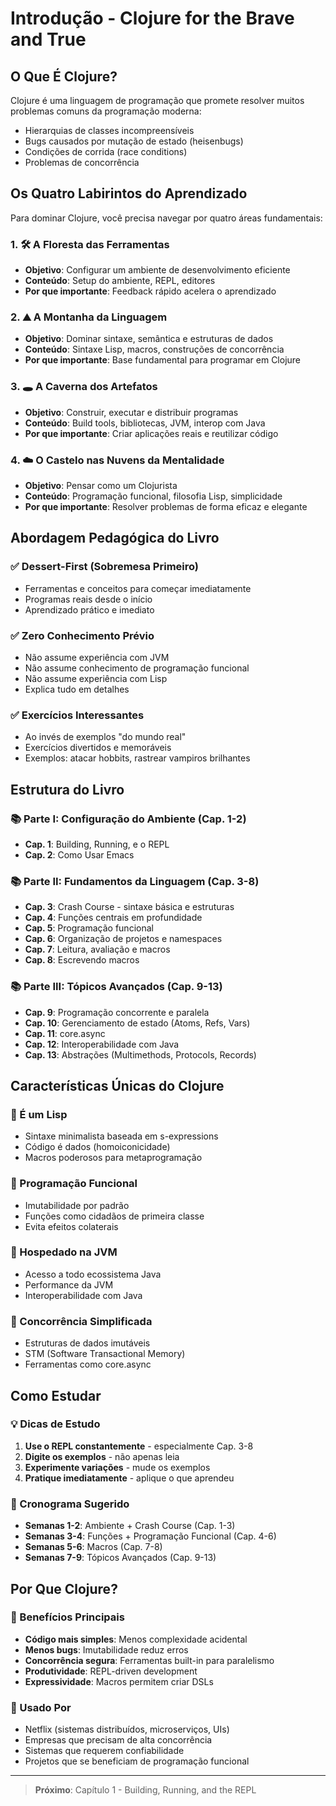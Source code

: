 # Introdução - Clojure for the Brave and True

## O Que É Clojure?

Clojure é uma linguagem de programação que promete resolver muitos problemas comuns da programação moderna:
- Hierarquias de classes incompreensíveis
- Bugs causados por mutação de estado (heisenbugs)
- Condições de corrida (race conditions)
- Problemas de concorrência

## Os Quatro Labirintos do Aprendizado

Para dominar Clojure, você precisa navegar por quatro áreas fundamentais:

### 1. 🛠️ A Floresta das Ferramentas
- **Objetivo**: Configurar um ambiente de desenvolvimento eficiente
- **Conteúdo**: Setup do ambiente, REPL, editores
- **Por que importante**: Feedback rápido acelera o aprendizado

### 2. ⛰️ A Montanha da Linguagem  
- **Objetivo**: Dominar sintaxe, semântica e estruturas de dados
- **Conteúdo**: Sintaxe Lisp, macros, construções de concorrência
- **Por que importante**: Base fundamental para programar em Clojure

### 3. 🕳️ A Caverna dos Artefatos
- **Objetivo**: Construir, executar e distribuir programas
- **Conteúdo**: Build tools, bibliotecas, JVM, interop com Java
- **Por que importante**: Criar aplicações reais e reutilizar código

### 4. ☁️ O Castelo nas Nuvens da Mentalidade
- **Objetivo**: Pensar como um Clojurista
- **Conteúdo**: Programação funcional, filosofia Lisp, simplicidade
- **Por que importante**: Resolver problemas de forma eficaz e elegante

## Abordagem Pedagógica do Livro

### ✅ Dessert-First (Sobremesa Primeiro)
- Ferramentas e conceitos para começar imediatamente
- Programas reais desde o início
- Aprendizado prático e imediato

### ✅ Zero Conhecimento Prévio
- Não assume experiência com JVM
- Não assume conhecimento de programação funcional
- Não assume experiência com Lisp
- Explica tudo em detalhes

### ✅ Exercícios Interessantes
- Ao invés de exemplos "do mundo real" 
- Exercícios divertidos e memoráveis
- Exemplos: atacar hobbits, rastrear vampiros brilhantes

## Estrutura do Livro

### 📚 Parte I: Configuração do Ambiente (Cap. 1-2)
- **Cap. 1**: Building, Running, e o REPL
- **Cap. 2**: Como Usar Emacs

### 📚 Parte II: Fundamentos da Linguagem (Cap. 3-8)
- **Cap. 3**: Crash Course - sintaxe básica e estruturas
- **Cap. 4**: Funções centrais em profundidade
- **Cap. 5**: Programação funcional
- **Cap. 6**: Organização de projetos e namespaces
- **Cap. 7**: Leitura, avaliação e macros
- **Cap. 8**: Escrevendo macros

### 📚 Parte III: Tópicos Avançados (Cap. 9-13)
- **Cap. 9**: Programação concorrente e paralela
- **Cap. 10**: Gerenciamento de estado (Atoms, Refs, Vars)
- **Cap. 11**: core.async
- **Cap. 12**: Interoperabilidade com Java
- **Cap. 13**: Abstrações (Multimethods, Protocols, Records)

## Características Únicas do Clojure

### 🔑 É um Lisp
- Sintaxe minimalista baseada em s-expressions
- Código é dados (homoiconicidade)
- Macros poderosos para metaprogramação

### 🔑 Programação Funcional
- Imutabilidade por padrão
- Funções como cidadãos de primeira classe
- Evita efeitos colaterais

### 🔑 Hospedado na JVM
- Acesso a todo ecossistema Java
- Performance da JVM
- Interoperabilidade com Java

### 🔑 Concorrência Simplificada
- Estruturas de dados imutáveis
- STM (Software Transactional Memory)
- Ferramentas como core.async

## Como Estudar

### 💡 Dicas de Estudo
1. **Use o REPL constantemente** - especialmente Cap. 3-8
2. **Digite os exemplos** - não apenas leia
3. **Experimente variações** - mude os exemplos
4. **Pratique imediatamente** - aplique o que aprendeu

### 📅 Cronograma Sugerido
- **Semanas 1-2**: Ambiente + Crash Course (Cap. 1-3)
- **Semanas 3-4**: Funções + Programação Funcional (Cap. 4-6) 
- **Semanas 5-6**: Macros (Cap. 7-8)
- **Semanas 7-9**: Tópicos Avançados (Cap. 9-13)

## Por Que Clojure?

### 🎯 Benefícios Principais
- **Código mais simples**: Menos complexidade acidental
- **Menos bugs**: Imutabilidade reduz erros
- **Concorrência segura**: Ferramentas built-in para paralelismo
- **Produtividade**: REPL-driven development
- **Expressividade**: Macros permitem criar DSLs

### 🎯 Usado Por
- Netflix (sistemas distribuídos, microserviços, UIs)
- Empresas que precisam de alta concorrência
- Sistemas que requerem confiabilidade
- Projetos que se beneficiam de programação funcional

---

> **Próximo**: Capítulo 1 - Building, Running, and the REPL